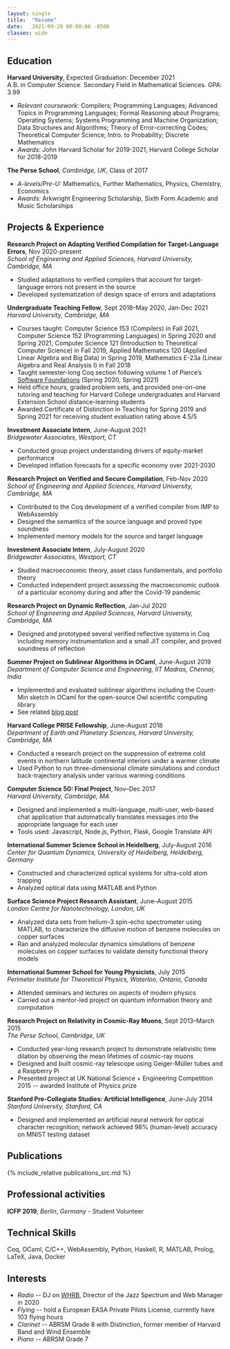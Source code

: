 ```yaml
---
layout: single
title:  "Resume"
date:   2021-09-29 00:00:00 -0500
classes: wide
---
```


## Education

**Harvard University**, Expected Graduation: December 2021      
A.B. in Computer Science.  Secondary Field in Mathematical Sciences. GPA: 3.99      
- *Relevant coursework:* Compilers; Programming Languages; Advanced Topics in Programming Languages; Formal Reasoning about Programs; Operating Systems; Systems Programming and Machine Organization; Data Structures and Algorithms; Theory of Error-correcting Codes; Theoretical Computer Science; Intro. to Probability; Discrete Mathematics  
- *Awards:* John Harvard Scholar for 2019-2021, Harvard College Scholar for 2018-2019


**The Perse School**, *Cambridge, UK*, Class of 2017   
- *A-levels/Pre-U:* Mathematics, Further Mathematics, Physics, Chemistry, Economics  
- *Awards:* Arkwright Engineering Scholarship, Sixth Form Academic and Music Scholarships

## Projects & Experience

**Research Project on Adapting Verified Compilation for Target-Language Errors**, Nov 2020-present    
*School of Engineering and Applied Sciences, Harvard University, Cambridge, MA* 
- Studied adaptations to verified compilers that account for target-language errors not present in the source
- Developed systematization of design space of errors and adaptations

**Undergraduate Teaching Fellow**, Sept 2018–May 2020, Jan-Dec 2021     
*Harvard University, Cambridge, MA*  
-   Courses taught: Computer Science 153 (Compilers) in Fall 2021, Computer Science 152 (Programming Languages) in Spring 2020 and Spring 2021, Computer Science 121 (Introduction to Theoretical Computer Science) in Fall 2019, Applied Mathematics 120 (Applied Linear Algebra and Big Data) in Spring 2019, Mathematics E-23a (Linear Algebra and Real Analysis I) in Fall 2018
-   Taught semester-long Coq section following volume 1 of Pierce’s [Software Foundations](https://softwarefoundations.cis.upenn.edu/lf-current/index.html) (Spring 2020, Spring 2021)
-   Held office hours, graded problem sets, and provided one-on-one tutoring and teaching for Harvard College undergraduates and Harvard Extension School distance-learning students
-   Awarded Certificate of Distinction in Teaching for Spring 2019 and Spring 2021 for receiving student evaluation rating above 4.5/5

**Investment Associate Intern**, June-August 2021    
*Bridgewater Associates, Westport, CT* 
- Conducted group project understanding drivers of equity-market performance
- Developed inflation forecasts for a specific economy over 2021-2030

**Research Project on Verified and Secure Compilation**, Feb-Nov 2020    
*School of Engineering and Applied Sciences, Harvard University, Cambridge, MA* 
- Contributed to the Coq development of a verified compiler from IMP to WebAssembly 
- Designed the semantics of the source language and proved type soundness 
- Implemented memory models for the source and target language 

**Investment Associate Intern**, July-August 2020    
*Bridgewater Associates, Westport, CT* 
- Studied macroeconomic theory, asset class fundamentals, and portfolio theory 
- Conducted independent project assessing the macroeconomic outlook of a particular economy
during and after the Covid-19 pandemic 

**Research Project on Dynamic Reflection**, Jan-Jul 2020    
*School of Engineering and Applied Sciences, Harvard University, Cambridge, MA* 
- Designed and prototyped several verified reflective systems in Coq including memory instrumentation and a small JIT compiler, and proved soundness of reflection 

**Summer Project on Sublinear Algorithms in OCaml**, June-August 2019    
*Department of Computer Science and Engineering, IIT Madras, Chennai, India*  
-   Implemented and evaluated sublinear algorithms including the Count-Min sketch in OCaml for the open-source Owl scientific computing library
-   See related [blog post](/ocaml/owl/count-min-sketch/sublinear-algorithms/countmin-sketch/)

**Harvard College PRISE Fellowship**, June–August 2018    
*Department of Earth and Planetary Sciences, Harvard University, Cambridge, MA*  
-   Conducted a research project on the suppression of extreme cold events in northern latitude continental interiors under a warmer climate
-   Used Python to run three-dimensional climate simulations and conduct back-trajectory analysis under various warming conditions

**Computer Science 50: Final Project**, Nov–Dec 2017    
*Harvard University, Cambridge, MA*  
-   Designed and implemented a multi-language, multi-user, web-based chat application that automatically translates messages into the appropriate language for each user
-   Tools used: Javascript, Node.js, Python, Flask, Google Translate API

**International Summer Science School in Heidelberg**, July-August 2016 
*Center for Quantum Dynamics, University of Heidelberg, Heidelberg, Germany*  
-   Constructed and characterized optical systems for ultra-cold atom trapping
-   Analyzed optical data using MATLAB and Python

**Surface Science Project Research Assistant**, June–August 2015      
*London Centre for Nanotechnology, London, UK*  
-   Analyzed data sets from helium-3 spin-echo spectrometer using MATLAB, to characterize the diffusive motion of benzene molecules on copper surfaces
-   Ran and analyzed molecular dynamics simulations of benzene molecules on copper surfaces to validate density functional theory models

**International Summer School for Young Physicists**, July 2015  
*Perimeter Institute for Theoretical Physics, Waterloo, Ontario, Canada*  
-   Attended seminars and lectures on aspects of modern physics
-   Carried out a mentor-led project on quantum information theory and computation

**Research Project on Relativity in Cosmic-Ray Muons**, Sept 2013–March 2015  
*The Perse School, Cambridge, UK*  
-   Conducted year-long research project to demonstrate relativistic time dilation by observing the mean lifetimes of cosmic-ray muons
-   Designed and built cosmic-ray telescope using Geiger-Müller tubes and a Raspberry Pi
-   Presented project at UK National Science + Engineering Competition 2015 -- awarded Institute of Physics prize

**Stanford Pre-Collegiate Studies: Artificial Intelligence**, June-July 2014  
*Stanford University, Stanford, CA*  
-   Designed and implemented an artificial neural network for optical character recognition; network achieved 98% (human-level) accuracy on MNIST testing dataset

## Publications

{% include_relative publications_src.md %}

## Professional activities

**ICFP 2019**, *Berlin*, *Germany* - Student Volunteer

## Technical Skills

Coq, OCaml, C/C++, WebAssembly, Python, Haskell, R, MATLAB, Prolog, LaTeX, Java, Docker

## Interests
-   *Radio* -- DJ on [WHRB](https://whrb.org), Director of the Jazz Spectrum and Web Manager in 2020
-   *Flying* -- hold a European EASA Private Pilots License, currently have 103 flying hours
-   *Clarinet* -- ABRSM Grade 8 with Distinction, former member of Harvard Band and Wind Ensemble
-   *Piano* -- ABRSM Grade 7
